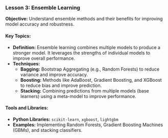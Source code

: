 ### Lesson 3: Ensemble Learning

**Objective:** Understand ensemble methods and their benefits for improving model accuracy and robustness.

#### Key Topics:
- **Definition:** Ensemble learning combines multiple models to produce a stronger model. It leverages the strengths of individual models to improve overall performance.
- **Techniques:**
  - **Bagging:** Bootstrap Aggregating (e.g., Random Forests) to reduce variance and improve accuracy.
  - **Boosting:** Methods like AdaBoost, Gradient Boosting, and XGBoost to reduce bias and improve prediction.
  - **Stacking:** Combining predictions from multiple models (base learners) using a meta-model to improve performance.

#### Tools and Libraries:
- **Python Libraries:** `scikit-learn`, `xgboost`, `lightgbm`
- **Examples:** Implementing Random Forests, Gradient Boosting Machines (GBMs), and stacking classifiers.
